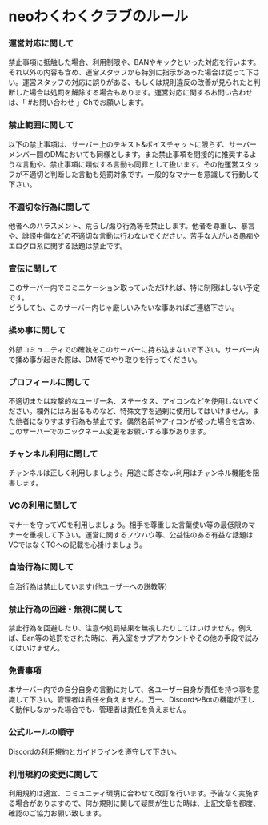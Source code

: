 # neoわくわくクラブのルール

### **運営対応に関して**

禁止事項に抵触した場合、利用制限や、BANやキックといった対応を行います。それ以外の内容も含め、運営スタッフから特別に指示があった場合は従って下さい。運営スタッフの対応に誤りがある、もしくは規則違反の改善が見られたと判断した場合は処罰を解除する場合もあります。運営対応に関するお問い合わせは、「 \#お問い合わせ 」Chでお願いします。

### **禁止範囲に関して**

以下の禁止事項は、サーバー上のテキスト&ボイスチャットに限らず、サーバーメンバー間のDMにおいても同様とします。また禁止事項を間接的に推奨するような言動や、禁止事項に類似する言動も同罪として扱います。その他運営スタッフが不適切と判断した言動も処罰対象です。一般的なマナーを意識して行動して下さい。

### **不適切な行為に関して**

他者へのハラスメント、荒らし/煽り行為等を禁止します。他者を尊重し、暴言や、誹謗中傷などの不適切な言動は行わないでください。苦手な人がいる愚痴やエログロ系に関する話題は禁止です。

### **宣伝に関して**

このサーバー内でコミニケーション取っていただければ、特に制限はしない予定です。  
どうしても、このサーバー内じゃ厳しいみたいな事あればご連絡下さい。

### **揉め事に関して**

外部コミュニティでの確執をこのサーバーに持ち込まないで下さい。サーバー内で揉め事が起きた際は、DM等でやり取りを行ってください。

### **プロフィールに関して**

不適切または攻撃的なユーザー名、ステータス、アイコンなどを使用しないでください。欄外にはみ出るものなど、特殊文字を過剰に使用してはいけません。また他者になりすます行為も禁止です。偶然名前やアイコンが被った場合を含め、このサーバーでのニックネーム変更をお願いする事があります。

### **チャンネル利用に関して**

チャンネルは正しく利用しましょう。用途に即さない利用はチャンネル機能を阻害します。

### **VCの利用に関して**

マナーを守ってVCを利用しましょう。相手を尊重した言葉使い等の最低限のマナーを重視して下さい。運営に関するノウハウ等、公益性のある有益な話題はVCではなくTCへの記載を心掛けましょう。

### **自治行為に関して**

自治行為は禁止しています(他ユーザーへの説教等)

### **禁止行為の回避・無視に関して**

禁止行為を回避したり、注意や処罰結果を無視したりしてはいけません。例えば、Ban等の処罰をされた時に、再入室をサブアカウントやその他の手段で試みてはいけません。

### **免責事項**

本サーバー内での自分自身の言動に対して、各ユーザー自身が責任を持つ事を意識して下さい。管理者は責任を負えません。万一、DiscordやBotの機能が正しく動作しなかった場合でも、管理者は責任を負えません。

### **公式ルールの順守**

Discordの利用規約とガイドラインを遵守して下さい。

### **利用規約の変更に関して**

利用規約は適宜、コミュニティ環境に合わせて改訂を行います。予告なく実施する場合がありますので、何か規則に関して疑問が生じた時は、上記文章を都度、確認のご協力お願い致します。